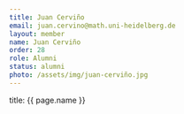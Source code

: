 ```yaml
---
title: Juan Cerviño
email: juan.cervino@math.uni-heidelberg.de
layout: member
name: Juan Cerviño
order: 28
role: Alumni
status: alumni
photo: /assets/img/juan-cerviño.jpg
---
```



title: {{ page.name }}